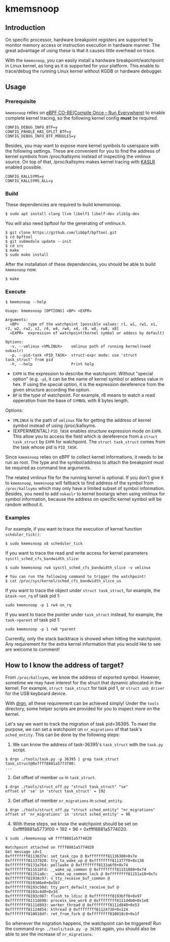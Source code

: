 # kmemsnoop

## Introduction

On specific processor, hardware breakpoint registers are supported to monitor
memory access or instruction execution in hardware manner. The great advantage
of using these is that it causes little overhead on trace.

With the `kmemsnoop`, you can easily install a hardware
breakpoint/watchpoint in Linux kernel, as long as it is supported for your
platform. This enable to trace/debug the running Linux kernel without KGDB or
hardware debugger.

## Usage

### Prerequisite

`kmemsnoop` relies on
[eBPF CO-RE(Compile Once – Run Everywhere)](https://docs.kernel.org/bpf/libbpf/libbpf_overview.html#bpf-co-re-compile-once-run-everywhere)
to enable complete kernel tracing, so the following kernel config **must**
be required.

```
CONFIG_DEBUG_INFO_BTF=y
CONFIG_PAHOLE_HAS_SPLIT_BTF=y
CONFIG_DEBUG_INFO_BTF_MODULES=y
```

Besides, you may want to expose more kernel symbols to userspace with the
following settings. These are convenient for you to find the address of
kernel symbols from /proc/kallsyms instead of inspecting the vmlinux source.
On top of that, /proc/kallsyms makes kernel tracing with
[KASLR](https://en.wikipedia.org/wiki/Address_space_layout_randomization)
enabled possible.

```
CONFIG_KALLSYMS=y
CONFIG_KALLSYMS_ALL=y
```

### Build

These dependencies are required to build kmemsnoop.

```
$ sudo apt install clang llvm libelf1 libelf-dev zlib1g-dev
```

You will also need bpftool for the generating of vmlinux.h.

```
$ git clone https://github.com/libbpf/bpftool.git
$ cd bpftool
$ git submodule update --init
$ cd src
$ make
$ sudo make install
```

After the installation of these dependencies, you should be able to build
`kmemsnoop` now.

```
$ make
```

### Execute

```
$ kmemsnoop --help

Usage: kmemsnoop [OPTIONS] <BP> <EXPR>

Arguments:
  <BP>    type of the watchpoint [possible values: r1, w1, rw1, x1, r2, w2, rw2, x2, r4, w4, rw4, x4, r8, w8, rw8, x8]
  <EXPR>  expression of watchpoint(kernel symbol or addess by default)

Options:
  -v, --vmlinux <VMLINUX>    vmlinux path of running kernel(need nokaslr)
  -p, --pid-task <PID_TASK>  struct-expr mode: use 'struct task_struct' from pid
  -h, --help                 Print help
```

* `EXPR` is the expression to describe the watchpoint. Without "special option"
(e.g. `-p`), it can be the name of kernel symbol or addess value in hex. If
using the special option, it is the expression dereference from the
given structure according the option.
* `BP` is the type of watchpoint. For example, r8 means to watch a read
opperation from the base of `SYMBOL` with 8 bytes length.

Options:
* `VMLINUX` is the path of `vmlinux` file for getting the address of kernel
symbol instead of using /proc/kallsyms.
* (EXPERIMENTAL) `PID_TASK` enables structure expression mode on `EXPR`. This
allow you to access the field which is dereference from a `struct task_struct`
by `EXPR` for watchpoint. The `struct task_struct` comes from the task whose
pid is `PID_TASK`.

Since `kmemsnoop` relies on eBPF to collect kernel informations, it needs to be
run as root. The type and the symbol/address to attach the breakpoint must
be required as command line arguments.

The related vmlinux file for the running kernel is optional. If you don't give
it to `kmemsnoop`, `kmemsnoop` will fallback to find address of the symbol from
`/proc/kallsyms` which may only have a limited subset of symbol information.
Besides, you need to add `nokaslr` to kernel bootargs when using vmlinux for
symbol information, because the address on specific kernel symbol will be
random without it.

### Examples

For example, if you want to trace the execution of kernel function
`schduler_tick()`:

```
$ sudo kmemsnoop x8 scheduler_tick
```

If you want to trace the read and write access for kernel parameters
`sysctl_sched_cfs_bandwidth_slice`:

```
$ sudo kmemsnoop rw4 sysctl_sched_cfs_bandwidth_slice -v vmlinux

# You can run the following command to trigger the watchpoint!
$ cat /proc/sys/kernel/sched_cfs_bandwidth_slice_us
```

If you want to trace the object under `struct task_struct`, for example, the
`&task->on_rq` of task pid 1:

```
sudo kmemsnoop -p 1 rw4 on_rq
```

If you want to trace the pointer under `task_struct` instead, for example,
the `task->parent` of task pid 1:

```
sudo kmemsnoop -p 1 rw8 *parent
```

Currently, only the stack backtrace is showed when hitting the watchpoint. Any
requirement for the extra kernel information that you would like to see are
welcome to comment!

## How to I know the address of target?

From `/proc/kallsyms`, we know the address of exported symbol. However,
sometime we may have interest for the struct that dynamic allocated in the
kernel. For example, `struct task_struct` for task pid 1, or
`struct usb_driver` for the USB keyboard device.

With [drgn](https://github.com/osandov/drgn/), all these requirement can be
achieved simply! Under the `tools` directory, some helper scripts are provided
for you to inspect more on the kernel.

Let's say we want to track the migration of task pid=36395. To meet the
purpose, we can set a watchpoint on `nr_migrations` of that task's
`sched_entity`. This can be done by the following steps:

1. We can know the address of task-36395's `task_struct` with the `task.py`
script.
```
$ drgn ./tools/task.py -p 36395 | grep task_struct
task_struct@0xffff8881a5773f00:
...
```
2. Get offset of member `se` in `task_struct`.
```
$ drgn ./tools/struct_off.py "struct task_struct" "se"
offset of 'se' in 'struct task_struct' = 192
```
3. Get offset of member `nr_migrations` in `sched_entity`.
```
$ drgn ./tools/struct_off.py "struct sched_entity" "nr_migrations"
offset of 'nr_migrations' in 'struct sched_entity' = 96
```
4. With these steps, we know the watchpoint should be set on
0xffff8881a5773f00 + 192 + 96 = 0xffff8881a5774020.
```
$ sudo ./kmemsnoop w8 ffff8881a5774020

Watchpoint attached on ffff8881a5774020
Get message id=1
0xffffffff8113637e: set_task_cpu @ 0xffffffff81136300+0x7e
0xffffffff81137928: try_to_wake_up @ 0xffffffff811377f0+0x138
0xffffffff8133a764: pollwake @ 0xffffffff8133a6f0+0x74
0xffffffff811518fd: __wake_up_common @ 0xffffffff81151880+0x7d
0xffffffff81151a8c: __wake_up_common_lock @ 0xffffffff81151a10+0x7c
0xffffffff81938c97: n_tty_receive_buf_common @ 0xffffffff819386e0+0x5b7
0xffffffff8193c50d: tty_port_default_receive_buf @ 0xffffffff8193c4d0+0x3d
0xffffffff8193c087: flush_to_ldisc @ 0xffffffff8193bff0+0x97
0xffffffff8111d698: process_one_work @ 0xffffffff8111d4b0+0x1e8
0xffffffff8111d893: worker_thread @ 0xffffffff8111d840+0x53
0xffffffff81124854: kthread @ 0xffffffff81124730+0x124
0xffffffff810018df: ret_from_fork @ 0xffffffff810018c0+0x1f
```

So whenever the migration happens, the watchpoint can be triggered!
Run the command `drgn ./tools/task.py -p 36395` again, you should also
be able to see the increase of `nr_migrations`.
